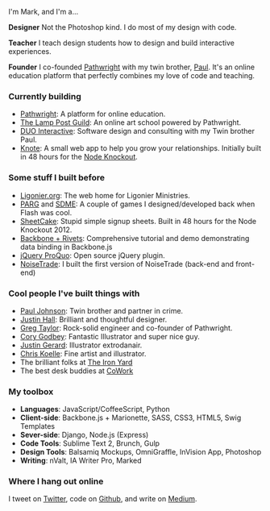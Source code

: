 

I'm Mark, and I'm a...

__Designer__
Not the Photoshop kind. I do most of my design with code.

__Teacher__
I teach design students how to design and build interactive experiences.

__Founder__
I co-founded [Pathwright](www.pathwright.com) with my twin brother, [Paul](www.twitter.com/paul_johnson). It's an online education platform that perfectly combines my love of code and teaching.

### Currently building

* [Pathwright](www.pathwright.com): A platform for online education.
* [The Lamp Post Guild](www.lamppostguild.com): An online art school powered by Pathwright.
* [DUO Interactive](http://DUOInteractive.com): Software design and consulting with my Twin brother Paul.
* [Knote](www.knote.io): A small web app to help you grow your relationships. Initially built in 48 hours for the [Node Knockout](http://nodeknockout.com/).

### Some stuff I built before
* [Ligonier.org](www.ligonier.org): The web home for Ligonier Ministries.
* [PARG](http://www.portlandstudios.com/PARG/) and [SDME](http://www.portlandstudios.com/santa/): A couple of games I designed/developed back when Flash was cool.
* [SheetCake](www.sheetcakeapp.com): Stupid simple signup sheets. Built in 48 hours for the Node Knockout 2012.
* [Backbone + Rivets](https://github.com/wmdmark/backbone-rivets-example): Comprehensive tutorial and demo demonstrating data binding in Backbone.js
* [jQuery ProQuo](https://github.com/wmdmark/jquery-proquo): Open source jQuery plugin.
* [NoiseTrade](http://www.noisetrade.com): I built the first version of NoiseTrade (back-end and front-end)

### Cool people I've built things with

* [Paul Johnson](www.PaulNJohnson.com): Twin brother and partner in crime.
* [Justin Hall](Justinis.in): Brilliant and thoughtful designer.
* [Greg Taylor](http://gc-taylor.com/): Rock-solid engineer and co-founder of Pathwright.
* [Cory Godbey](http://corygodbey.com/): Fantastic Illustrator and super nice guy.
* [Justin Gerard](http://www.justingerard.com/): Illustrator extrodanair.
* [Chris Koelle](http://chriskoelle.com/): Fine artist and illustrator.
* The brilliant folks at [The Iron Yard](http://theironyard.com/)
* The best desk buddies at [CoWork](http://theironyard.com/cowork/)


### My toolbox

* __Languages__: JavaScript/CoffeeScript, Python
* __Client-side__: Backbone.js + Marionette, SASS, CSS3, HTML5, Swig Templates
* __Sever-side__: Django, Node.js (Express)
* __Code Tools__: Sublime Text 2, Brunch, Gulp
* __Design Tools__:  Balsamiq Mockups, OmniGraffle, InVision App, Photoshop
* __Writing__: nValt, IA Writer Pro, Marked




### Where I hang out online

I tweet on [Twitter](http://twitter.com/wmdmark), code on [Github](http://github.com/wmdmark), and write on [Medium](http://www.medium.com/wmdmark).



